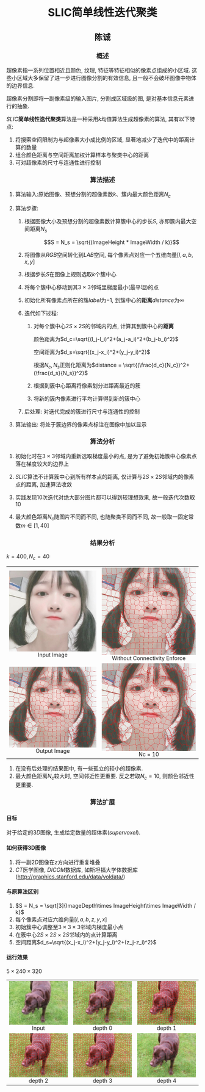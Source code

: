 # <center>SLIC简单线性迭代聚类</center>

## <center>陈诚</center>

### <center>概述</center>

超像素指一系列位置相近且颜色, 纹理, 特征等特征相似的像素点组成的小区域. 这些小区域大多保留了进一步进行图像分割的有效信息, 且一般不会破坏图像中物体的边界信息.

超像素分割即将一副像素级的输入图片, 分割成区域级的图, 是对基本信息元素进行的抽象.

$SLIC​$**简单线性迭代聚类**算法是一种采用$k​$均值算法生成超像素的算法, 其有以下特点:

1. 将搜索空间限制为与超像素大小成比例的区域, 显著地减少了迭代中的距离计算的数量
2. 组合颜色距离与空间距离加权计算样本与聚类中心的距离
3. 可对超像素的尺寸与连通性进行控制

### <center>算法描述</center>

1. 算法输入:原始图像、预想分割的超像素数$k$、簇内最大颜色距离$N_c$

2. 算法步骤:

   1. 根据图像大小及预想分割的超像素数计算簇中心的步长$S​$, 亦即簇内最大空间距离$N_s​$

      $$S = N_s = \sqrt{(ImageHeight * ImageWidth / k)}​$$

   2. 将图像从$RGB$空间转化到$LAB$空间, 每个像素点对应一个五维向量$[l, a, b, x, y]$

   3. 根据步长$S$在图像上规则选取$k$个簇中心

   4. 将每个簇中心移动到其$3\times 3​$邻域里梯度最小(最平坦)的点

   5. 初始化所有像素点所在的簇$label$为$-1$, 到簇中心的**距离**$distance$为$\infty$

   6. 迭代如下过程:

      1. 对每个簇中心$2S\times 2S$的邻域内的点, 计算其到簇中心的**距离**

         颜色距离为$d_c=\sqrt{(l_j-l_i)^2+(a_j-a_i)^2+(b_j-b_i)^2}​$

         空间距离为$d_s=\sqrt{(x_j-x_i)^2+(y_j-y_i)^2}​$

         根据$N_c, N_s$正则化距离为$distance = \sqrt{(\frac{d_c}{N_c})^2+(\frac{d_s}{N_s})^2}​$

      2. 根据到簇中心距离将像素划分进距离最近的簇

      3. 将新的簇内像素进行平均计算得到新的簇中心

   7. 后处理: 对迭代完成的簇进行尺寸与连通性的控制

3. 算法输出: 将处于簇边界的像素点标注在图像中加以显示

### <center>算法分析</center>

1. 初始化时在$3\times 3$邻域内重新选取梯度最小的点, 是为了避免初始簇中心像素点落在梯度较大的边界上
2. $SLIC$算法不计算簇中心到所有样本点的距离, 仅计算与$2S\times 2S$邻域内的像素点的距离, 加速算法收敛

3. 实践发现$10​$次迭代对绝大部分图片都可以得到较理想效果, 故一般迭代次数取$10​$
4. 最大颜色距离$N_c$随图片不同而不同, 也随聚类不同而不同, 故一般取一固定常数$m\in[1, 40]$

### <center>结果分析</center>

$k = 400, N_c = 40​$

<div align="middle">
  <table style="width=100%">
	  <tr>
  		<td>
    	  <img src="images/input.jpg" align="middle" width="400px"/>
    		<figcaption align="middle">Input Image</figcaption>
  		</td>
  		<td>
    	  <img src="images/1.jpg" align="middle" width="400px"/>
    		<figcaption align="middle">Without Connectivity Enforce</figcaption>
  		</td>
	  </tr>
      <tr>
  		<td>
    	  <img src="images/2.jpg" align="middle" width="400px"/>
    		<figcaption align="middle">Output Image</figcaption>
  		</td>
  		<td>
    	  <img src="images/3.jpg" align="middle" width="400px"/>
    		<figcaption align="middle">Nc = 10</figcaption>
  		</td>
	  </tr>
  </table>
</div>


1. 在没有后处理的结果图中, 有一些孤立的较小的超像素.
2. 最大颜色距离$N_c​$较大时, 空间邻近性更重要. 反之若取$N_c = 10​$, 则颜色邻近性更重要.

### <center>算法扩展</center>

#### 目标

对于给定的$3D$图像, 生成给定数量的超体素($supervoxel$).

#### 如何获得3D图像

1. 将一副$2D$图像在$z$方向进行重复堆叠
2. $CT$医学图像, $DICOM$数据库, 如斯坦福大学体数据库(<http://graphics.stanford.edu/data/voldata/>)

#### 与原算法区别

1. $S = N_s = \sqrt[3]{ImageDepth\times ImageHeight\times ImageWidth / k}$
2. 每个像素点对应六维向量$[l, a, b, z, y, x]$
3. 初始簇中心调整至$3\times 3\times3$邻域内梯度最小点
4. 在簇中心$2S \times 2S\times 2S$邻域内的点计算距离
5. 空间距离$d_s=\sqrt{(x_j-x_i)^2+(y_j-y_i)^2+(z_j-z_i)^2}$

#### 运行效果

$5 \times 240 \times 320​$

<div align="middle">
  <table style="width=100%">
	  <tr>
        <td>
    	  <img src="images/dog.png" align="middle" width="400px"/>
    		<figcaption align="middle">Input</figcaption>
  		</td>
  		<td>
    	  <img src="images/l1.jpg" align="middle" width="400px"/>
    		<figcaption align="middle">depth 0</figcaption>
  		</td>
  		<td>
    	  <img src="images/l2.jpg" align="middle" width="400px"/>
    		<figcaption align="middle">depth 1</figcaption>
  		</td>
	  </tr>
      <tr>
  		<td>
    	  <img src="images/l3.jpg" align="middle" width="400px"/>
    		<figcaption align="middle">depth 2</figcaption>
  		</td>
  		<td>
    	  <img src="images/l4.jpg" align="middle" width="400px"/>
    		<figcaption align="middle">depth 3</figcaption>
  		</td>
        <td>
    	  <img src="images/l5.jpg" align="middle" width="400px"/>
    		<figcaption align="middle">depth 4</figcaption>
  		</td>
	  </tr>
  </table>
</div>